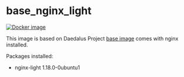# base_nginx_light

[![Docker image](https://img.shields.io/badge/docker-latest-blue.svg)](https://hub.docker.com/r/daedalusproject/base_nginx_light)

This image is based on Daedalus Project [base image](/base) comes with nginx installed.

Packages installed:

 * nginx-light 1.18.0-0ubuntu1
